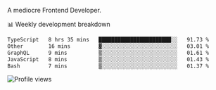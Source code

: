 A mediocre Frontend Developer.

📊 Weekly development breakdown
<!--START_SECTION:waka-->

```txt
TypeScript   8 hrs 35 mins   ███████████████████████░░   91.73 %
Other        16 mins         ▓░░░░░░░░░░░░░░░░░░░░░░░░   03.01 %
GraphQL      9 mins          ▒░░░░░░░░░░░░░░░░░░░░░░░░   01.61 %
JavaScript   8 mins          ▒░░░░░░░░░░░░░░░░░░░░░░░░   01.43 %
Bash         7 mins          ▒░░░░░░░░░░░░░░░░░░░░░░░░   01.37 %
```

<!--END_SECTION:waka-->

<img src="https://gpvc.arturio.dev/iqbalfasri" alt="Profile views"/>
